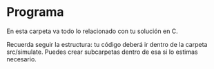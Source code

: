 # Programa

En esta carpeta va todo lo relacionado con tu solución en C.

Recuerda seguir la estructura: tu código deberá ir dentro de la carpeta
src/simulate. Puedes crear subcarpetas dentro de esa si lo estimas necesario.
